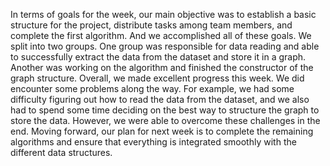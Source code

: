 In terms of goals for the week, our main objective was to establish a basic structure for the project, distribute tasks among team members, and complete the first algorithm. And we accomplished all of these goals.
We split into two groups. One group was responsible for data reading and able to successfully extract the data from the dataset and store it in a graph. Another was working on the algorithm and finished the constructor of the graph structure. Overall, we made excellent progress this week. 
We did encounter some problems along the way. For example, we had some difficulty figuring out how to read the data from the dataset, and we also had to spend some time deciding on the best way to structure the graph to store the data. However, we were able to overcome these challenges in the end.
Moving forward, our plan for next week is to complete the remaining algorithms and ensure that everything is integrated smoothly with the different data structures.
